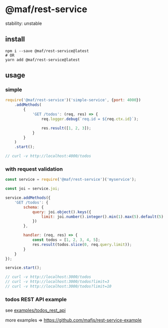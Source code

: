 # @maf/rest-service

stability: unstable


## install

```
npm i --save @maf/rest-service@latest
# OR
yarn add @maf/rest-service@latest
```

## usage


### simple

```js
require('@maf/rest-service')('simple-service', {port: 4000})
    .addMethods(
        {
            'GET /todos': (req, res) => {
                req.logger.debug(`req.id = ${req.ctx.id}`);

                res.result([1, 2, 3]);
            }
        }
    )
    .start();

// curl -v http://localhost:4000/todos
```

### with request validation

```js
const service = require('@maf/rest-service')('myservice');

const joi = service.joi;

service.addMethods({
    'GET /todos': {
        schema: {
            query: joi.object().keys({
                limit: joi.number().integer().min(1).max(5).default(5)
            })
        },

        handler: (req, res) => {
            const todos = [1, 2, 3, 4, 5];
            res.result(todos.slice(0, req.query.limit));
        }
    }
});

service.start();

// curl -v http://localhost:3000/todos
// curl -v http://localhost:3000/todos?limit=3
// curl -v http://localhost:3000/todos?limit=10
```

### todos REST API example

see [examples/todos_rest_api](https://github.com/mafjs/rest-service/blob/master/examples/todos_rest_api/index.js)



more examples => https://github.com/mafjs/rest-service-example
